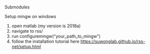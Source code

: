 Submodules

Setup mingw on windows
1) open matlab (my version is 2018a)
2) navigate to rss/
3) run configuremingw("your_path_to_mingw")
4) follow the installation tutorial here https://suwonglab.github.io/rss-net/setup.html